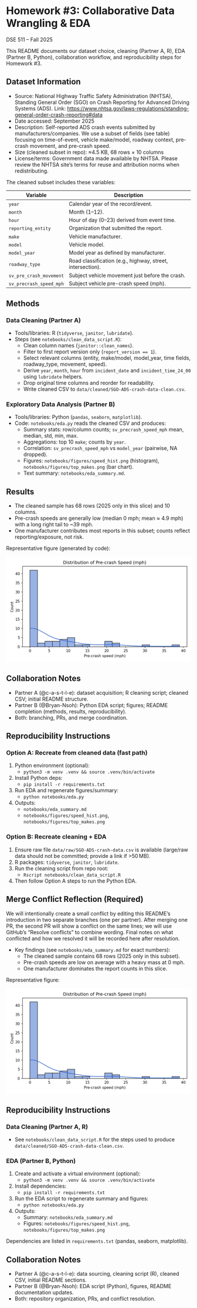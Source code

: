 # Homework #3: Collaborative Data Wrangling & EDA

DSE 511 – Fall 2025

This README documents our dataset choice, cleaning (Partner A, R), EDA (Partner B, Python), collaboration workflow, and reproducibility steps for Homework #3.

## Dataset Information
- Source: National Highway Traffic Safety Administration (NHTSA), Standing General Order (SGO) on Crash Reporting for Advanced Driving Systems (ADS). Link: https://www.nhtsa.gov/laws-regulations/standing-general-order-crash-reporting#data
- Date accessed: September 2025
- Description: Self-reported ADS crash events submitted by manufacturers/companies. We use a subset of fields (see table) focusing on time-of-event, vehicle make/model, roadway context, pre-crash movement, and pre-crash speed.
- Size (cleaned subset in repo): ≈4.5 KB, 68 rows × 10 columns
- License/terms: Government data made available by NHTSA. Please review the NHTSA site’s terms for reuse and attribution norms when redistributing.

The cleaned subset includes these variables:

| Variable | Description |
|---|---|
| `year` | Calendar year of the record/event. |
| `month` | Month (1–12). |
| `hour` | Hour of day (0–23) derived from event time. |
| `reporting_entity` | Organization that submitted the report. |
| `make` | Vehicle manufacturer. |
| `model` | Vehicle model. |
| `model_year` | Model year as defined by manufacturer. |
| `roadway_type` | Road classification (e.g., highway, street, intersection). |
| `sv_pre_crash_movement` | Subject vehicle movement just before the crash. |
| `sv_precrash_speed_mph` | Subject vehicle pre-crash speed (mph). |

## Methods

### Data Cleaning (Partner A)
- Tools/libraries: R (`tidyverse`, `janitor`, `lubridate`).
- Steps (see `notebooks/clean_data_script.R`):
  - Clean column names (`janitor::clean_names`).
  - Filter to first report version only (`report_version == 1`).
  - Select relevant columns (entity, make/model, model_year, time fields, roadway_type, movement, speed).
  - Derive `year`, `month`, `hour` from `incident_date` and `incident_time_24_00` using `lubridate` helpers.
  - Drop original time columns and reorder for readability.
  - Write cleaned CSV to `data/cleaned/SGO-ADS-crash-data-clean.csv`.

### Exploratory Data Analysis (Partner B)
- Tools/libraries: Python (`pandas`, `seaborn`, `matplotlib`).
- Code: `notebooks/eda.py` reads the cleaned CSV and produces:
  - Summary stats: row/column counts; `sv_precrash_speed_mph` mean, median, std, min, max.
  - Aggregations: top 10 `make`; counts by `year`.
  - Correlation: `sv_precrash_speed_mph` vs `model_year` (pairwise, NA dropped).
  - Figures: `notebooks/figures/speed_hist.png` (histogram), `notebooks/figures/top_makes.png` (bar chart).
  - Text summary: `notebooks/eda_summary.md`.

## Results
- The cleaned sample has 68 rows (2025 only in this slice) and 10 columns.
- Pre-crash speeds are generally low (median 0 mph; mean ≈ 4.9 mph) with a long right tail to ~39 mph.
- One manufacturer contributes most reports in this subset; counts reflect reporting/exposure, not risk.

Representative figure (generated by code):

![Speed Histogram](notebooks/figures/speed_hist.png)

## Collaboration Notes
- Partner A (@c-a-s-t-l-e): dataset acquisition; R cleaning script; cleaned CSV; initial README structure.
- Partner B (@Bryan-Nsoh): Python EDA script; figures; README completion (methods, results, reproducibility).
- Both: branching, PRs, and merge coordination.

## Reproducibility Instructions

### Option A: Recreate from cleaned data (fast path)
1) Python environment (optional):
   - `python3 -m venv .venv && source .venv/bin/activate`
2) Install Python deps:
   - `pip install -r requirements.txt`
3) Run EDA and regenerate figures/summary:
   - `python notebooks/eda.py`
4) Outputs:
   - `notebooks/eda_summary.md`
   - `notebooks/figures/speed_hist.png`, `notebooks/figures/top_makes.png`

### Option B: Recreate cleaning + EDA
1) Ensure raw file `data/raw/SGO-ADS-crash-data.csv` is available (large/raw data should not be committed; provide a link if >50 MB).
2) R packages: `tidyverse`, `janitor`, `lubridate`.
3) Run the cleaning script from repo root:
   - `Rscript notebooks/clean_data_script.R`
4) Then follow Option A steps to run the Python EDA.

## Merge Conflict Reflection (Required)
We will intentionally create a small conflict by editing this README’s introduction in two separate branches (one per partner). After merging one PR, the second PR will show a conflict on the same lines; we will use GitHub’s “Resolve conflicts” to combine wording. Final notes on what conflicted and how we resolved it will be recorded here after resolution.

- Key findings (see `notebooks/eda_summary.md` for exact numbers):
  - The cleaned sample contains 68 rows (2025 only in this subset).
  - Pre-crash speeds are low on average with a heavy mass at 0 mph.
  - One manufacturer dominates the report counts in this slice.

Representative figure:

![Speed Histogram](notebooks/figures/speed_hist.png)

## Reproducibility Instructions

### Data Cleaning (Partner A, R)
- See `notebooks/clean_data_script.R` for the steps used to produce `data/cleaned/SGO-ADS-crash-data-clean.csv`.

### EDA (Partner B, Python)
1) Create and activate a virtual environment (optional):
   - `python3 -m venv .venv && source .venv/bin/activate`
2) Install dependencies:
   - `pip install -r requirements.txt`
3) Run the EDA script to regenerate summary and figures:
   - `python notebooks/eda.py`
4) Outputs:
   - Summary: `notebooks/eda_summary.md`
   - Figures: `notebooks/figures/speed_hist.png`, `notebooks/figures/top_makes.png`

Dependencies are listed in `requirements.txt` (pandas, seaborn, matplotlib).

## Collaboration Notes

- Partner A (@c-a-s-t-l-e): data sourcing, cleaning script (R), cleaned CSV, initial README sections.
- Partner B (@Bryan-Nsoh): EDA script (Python), figures, README documentation updates.
- Both: repository organization, PRs, and conflict resolution.
